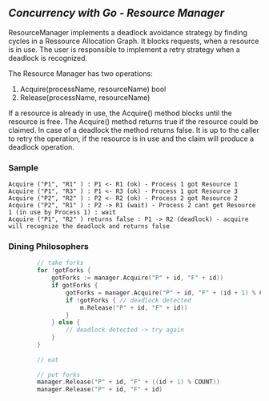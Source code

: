 ## *Concurrency with Go - Resource Manager*

ResourceManager implements a deadlock avoidance strategy by finding cycles in a Ressource Allocation Graph.
It blocks requests, when a resource is in use. The user is responsible to implement a retry strategy when a deadlock is recognized.

The Resource Manager has two operations:

1. Acquire(processName, resourceName) bool
2. Release(processName, resourceName) 

If a resource is already in use, the Acquire() method blocks until the resource is free. 
The Acquire() method returns true if the resource could be claimed. In case of a deadlock the method returns false. 
It is up to the caller to retry the operation, if the resource is in use and the claim will produce a deadlock operation. 

### Sample

```
Acquire ("P1", "R1" ) : P1 <- R1 (ok) - Process 1 got Resource 1
Acquire ("P1", "R3" ) : P1 <- R3 (ok) - Process 1 got Resource 3
Acquire ("P2", "R2" ) : P2 <- R2 (ok) - Process 2 got Resource 2
Acquire ("P2", "R1" ) : P2 -> R1 (wait) - Process 2 cant get Resource 1 (in use by Process 1) : wait
Acquire ("P1", "R2" ) returns false : P1 -> R2 (deadlock) - acquire will recognize the deadlock and returns false
```

### Dining Philosophers
```go
        // take forks
        for !gotForks {
            gotForks := manager.Acquire("P" + id, "F" + id))
            if gotForks {
                gotForks = manager.Acquire("P" + id, "F" + (id + 1) % COUNT)
                if !gotForks { // deadlock detected
                    m.Release("P" + id, "F" + id))
                }
            } else {
                // deadlock detected -> try again
            }
        }
        
        // eat
        
        // put forks
        manager.Release("P" + id, "F" + ((id + 1) % COUNT))   
        manager.Release("P" + id, "F" + id)
```

